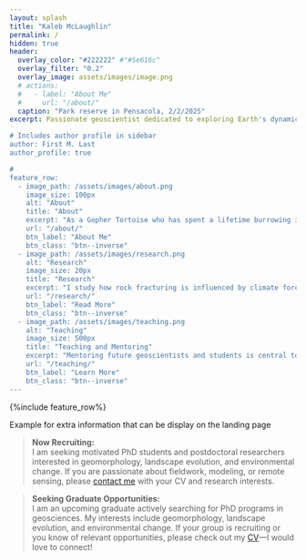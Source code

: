 ```yaml
---
layout: splash
title: "Kaleb McLaughlin"
permalink: /
hidden: true
header:
  overlay_color: "#222222" #"#5e616c"
  overlay_filter: "0.2"
  overlay_image: assets/images/image.png
  # actions:
  #   - label: "About Me"
  #     url: "/about/"
  caption: "Park reserve in Pensacola, 2/2/2025"  
excerpt: Passionate geoscientist dedicated to exploring Earth's dynamic landscapes and understanding how natural processes and human activities shape our planet. <br />

# Includes author profile in sidebar
author: First M. Last
author_profile: true

#  
feature_row:
  - image_path: /assets/images/about.png
    image_size: 100px
    alt: "About"
    title: "About"
    excerpt: "As a Gopher Tortoise who has spent a lifetime burrowing in the sandy soils of the Southeast, I now find myself fascinated by the study of glacial landscapes—quite a journey from warm burrows to chilly terrains!"
    url: "/about/"
    btn_label: "About Me"
    btn_class: "btn--inverse"
  - image_path: /assets/images/research.png
    alt: "Research"
    image_size: 20px
    title: "Research"
    excerpt: "I study how rock fracturing is influenced by climate forcing and water erosion, using remote sensing, fieldwork, laboratory experiments, and computational modeling to understand landscape evolution."
    url: "/research/"
    btn_label: "Read More"
    btn_class: "btn--inverse"
  - image_path: /assets/images/teaching.png
    alt: "Teaching"
    image_size: 500px
    title: "Teaching and Mentoring"
    excerpt: "Mentoring future geoscientists and students is central to my mission. I strive to foster curiosity, critical thinking, and inclusivity in every learning environment."
    url: "/teaching/"
    btn_label: "Learn More"
    btn_class: "btn--inverse"      
---
```


{%include feature_row%}

Example for extra information that can be display on the landing page

> **Now Recruiting:**  
> I am seeking motivated PhD students and postdoctoral researchers interested in geomorphology, landscape evolution, and environmental change. If you are passionate about fieldwork, modeling, or remote sensing, please [contact me](mailto:your.email@domain.com) with your CV and research interests.

> **Seeking Graduate Opportunities:**  
> I am an upcoming graduate actively searching for PhD programs in geosciences. My interests include geomorphology, landscape evolution, and environmental change. If your group is recruiting or you know of relevant opportunities, please check out my [CV](/cv/)—I would love to connect!
